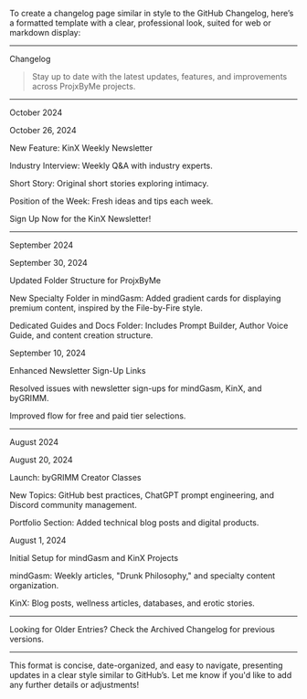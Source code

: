 
To create a changelog page similar in style to the GitHub Changelog, here’s a formatted template with a clear, professional look, suited for web or markdown display:


---

Changelog

> Stay up to date with the latest updates, features, and improvements across ProjxByMe projects.




---

October 2024

October 26, 2024

New Feature: KinX Weekly Newsletter

Industry Interview: Weekly Q&A with industry experts.

Short Story: Original short stories exploring intimacy.

Position of the Week: Fresh ideas and tips each week.

Sign Up Now for the KinX Newsletter!



---

September 2024

September 30, 2024

Updated Folder Structure for ProjxByMe

New Specialty Folder in mindGasm: Added gradient cards for displaying premium content, inspired by the File-by-Fire style.

Dedicated Guides and Docs Folder: Includes Prompt Builder, Author Voice Guide, and content creation structure.


September 10, 2024

Enhanced Newsletter Sign-Up Links

Resolved issues with newsletter sign-ups for mindGasm, KinX, and byGRIMM.

Improved flow for free and paid tier selections.



---

August 2024

August 20, 2024

Launch: byGRIMM Creator Classes

New Topics: GitHub best practices, ChatGPT prompt engineering, and Discord community management.

Portfolio Section: Added technical blog posts and digital products.


August 1, 2024

Initial Setup for mindGasm and KinX Projects

mindGasm: Weekly articles, "Drunk Philosophy," and specialty content organization.

KinX: Blog posts, wellness articles, databases, and erotic stories.



---

Looking for Older Entries?
Check the Archived Changelog for previous versions.


---

This format is concise, date-organized, and easy to navigate, presenting updates in a clear style similar to GitHub’s. Let me know if you'd like to add any further details or adjustments!


